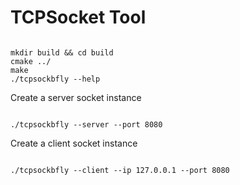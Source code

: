 # TCPSocket Tool

<pre><code>
mkdir build && cd build
cmake ../
make
./tcpsockbfly --help
</code></pre>

Create a server socket instance
<pre><code>
./tcpsockbfly --server --port 8080
</code></pre>

Create a client socket instance
<pre><code>
./tcpsockbfly --client --ip 127.0.0.1 --port 8080
</code></pre>